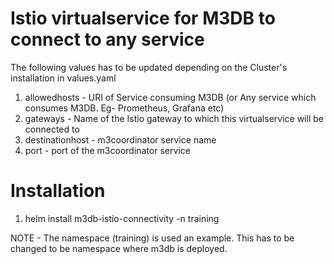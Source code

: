 # Istio virtualservice for M3DB to connect to any service

The following values has to be updated depending on the Cluster's installation in values.yaml

1. allowedhosts - URI of Service consuming M3DB (or Any service which consumes M3DB. Eg- Prometheus, Grafana etc)
2. gateways - Name of the Istio gateway to which this virtualservice will be connected to
3. destinationhost - m3coordinator service name
4. port - port of the m3coordinator service

# Installation
1. helm install m3db-istio-connectivity -n training

NOTE - The namespace (training) is used an example. This has to be changed to be namespace where m3db is deployed.
